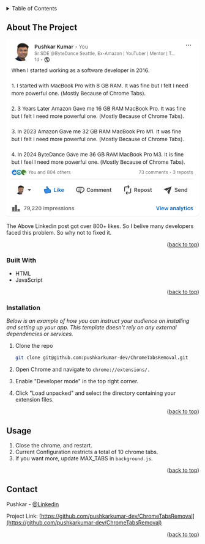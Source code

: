 <!-- TABLE OF CONTENTS -->
<details>
  <summary>Table of Contents</summary>
  <ol>
    <li>
      <a href="#about-the-project">About The Project</a>
      <ul>
        <li><a href="#built-with">Built With</a></li>
      </ul>
    </li>
    <li>
      <a href="#getting-started">Getting Started</a>
      <ul>
        <li><a href="#installation">Installation</a></li>
      </ul>
    </li>
    <li><a href="#usage">Usage</a></li>
    <li><a href="#contact">Contact</a></li>
  </ol>
</details>

<!-- ABOUT THE PROJECT -->
## About The Project

![Product Name Screen Shot](chrome_post.png "Post")

The Above Linkedin post got over 800+ likes. 
So I belive many developers faced this problem. 
So why not to fixed it. 

<p align="right">(<a href="#readme-top">back to top</a>)</p>

### Built With

* HTML
* JavaScript

<p align="right">(<a href="#readme-top">back to top</a>)</p>

### Installation

_Below is an example of how you can instruct your audience on installing and setting up your app. This template doesn't rely on any external dependencies or services._

1. Clone the repo
   ```sh
   git clone git@github.com:pushkarkumar-dev/ChromeTabsRemoval.git
   ```
2. Open Chrome and navigate to ```chrome://extensions/.```

3. Enable "Developer mode" in the top right corner.

4. Click "Load unpacked" and select the directory containing your extension files.


<p align="right">(<a href="#readme-top">back to top</a>)</p>

<!-- USAGE EXAMPLES -->
## Usage

1. Close the chrome, and restart.
2. Current Configuration restricts a total of 10 chrome tabs.
2. If you want more, update MAX_TABS in ```background.js```.


<p align="right">(<a href="#readme-top">back to top</a>)</p>

<!-- CONTACT -->
## Contact

Pushkar - [@Linkedin](https://www.linkedin.com/in/pushkar1005/)

Project Link: [https://github.com/pushkarkumar-dev/ChromeTabsRemoval](https://github.com/pushkarkumar-dev/ChromeTabsRemoval)

<p align="right">(<a href="#readme-top">back to top</a>)</p>